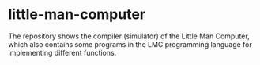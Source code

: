 # little-man-computer
The repository shows the compiler (simulator) of the Little Man Computer, which also contains some programs in the LMC programming language for implementing different functions.
